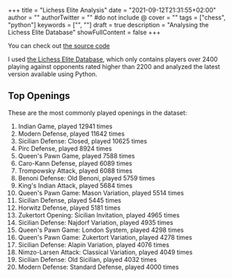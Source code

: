 +++
title = "Lichess Elite Analysis"
date = "2021-09-12T21:31:55+02:00"
author = ""
authorTwitter = "" #do not include @
cover = ""
tags = ["chess", "python"]
keywords = ["", ""]
draft = true
description = "Analysing the Lichess Elite Database"
showFullContent = false
+++

You can check out [the source code](TODO)

I used [the Lichess Elite Database](https://database.nikonoel.fr/), which only contains players over 2400 playing
against opponents rated higher than 2200 and analyzed the latest version available using Python.

## Top Openings

These are the most commonly played openings in the dataset:
1. Indian Game, played 12941 times
2. Modern Defense, played 11642 times
3. Sicilian Defense: Closed, played 10625 times
4. Pirc Defense, played 8924 times
5. Queen's Pawn Game, played 7588 times
6. Caro-Kann Defense, played 6089 times
7. Trompowsky Attack, played 6088 times
8. Benoni Defense: Old Benoni, played 5759 times
9. King's Indian Attack, played 5684 times
10. Queen's Pawn Game: Mason Variation, played 5514 times
11. Sicilian Defense, played 5445 times
12. Horwitz Defense, played 5181 times
13. Zukertort Opening: Sicilian Invitation, played 4965 times
14. Sicilian Defense: Najdorf Variation, played 4935 times
15. Queen's Pawn Game: London System, played 4298 times
16. Queen's Pawn Game: Zukertort Variation, played 4278 times
17. Sicilian Defense: Alapin Variation, played 4076 times
18. Nimzo-Larsen Attack: Classical Variation, played 4049 times
19. Sicilian Defense: Old Sicilian, played 4032 times
20. Modern Defense: Standard Defense, played 4000 times
